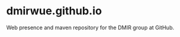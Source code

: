 dmirwue.github.io
=====================

Web presence and maven repository for the DMIR group at GitHub.
